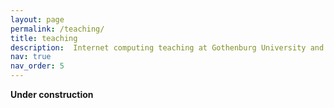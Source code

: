 ```yaml
---
layout: page
permalink: /teaching/
title: teaching
description:  Internet computing teaching at Gothenburg University and Chalmers
nav: true
nav_order: 5
---
```


<b>Under construction</b>
